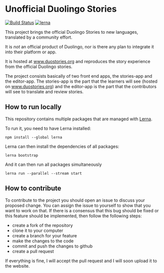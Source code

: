 # Unofficial Duolingo Stories
[![Build Status](https://app.travis-ci.com/rgerum/unofficial-duolingo-stories.svg?branch=master)](https://app.travis-ci.com/rgerum/unofficial-duolingo-stories)
[![lerna](https://img.shields.io/badge/maintained%20with-lerna-cc00ff.svg)](https://lerna.js.org/)

This project brings the official Duolingo Stories to new languages, translated by a community effort.

It is *not* an official product of Duolingo, nor is there any plan to integrate it into their platform or app.

It is hosted at www.duostories.org and reproduces the story experience from the official Duolingo stories.

The project consists basically of two front end apps, the stories-app and the editor-app. The stories-app is the part that 
the learners will see (hosted on www.duostories.org) and the editor-app is the part that the contributors will see to 
translate and review stories.

## How to run locally
This repository contains multiple packages that are managed with [Lerna](https://lerna.js.org/).

To run it, you need to have Lerna installed:
```
npm install --global lerna
```
Lerna can then install the dependencies of all packages:
```
lerna bootstrap
```
And it can then run all packages simultaneously
```
lerna run --parallel --stream start
```
   
## How to contribute
To contribute to the project you should open an issue to discuss your proposed change. You can assign the issue to yourself to show that you want to work on that. If there is a consensus that this bug should be fixed or this feature should be implemented, then follow the following steps:

  - create a fork of the repository
  - clone it to your computer
  - create a branch for your feature
  - make the changes to the code
  - commit and push the changes to github
  - create a pull request
  
If everything is fine, I will accept the pull request and  I will soon upload it to the website.
